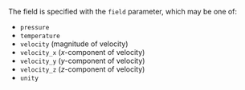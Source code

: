 The field is specified with the `field` parameter, which may be one of:

- `pressure`
- `temperature`
- `velocity` (magnitude of velocity)
- `velocity_x` ($x$-component of velocity)
- `velocity_y` ($y$-component of velocity)
- `velocity_z` ($z$-component of velocity)
- `unity`
